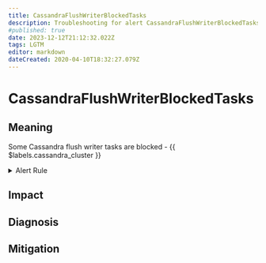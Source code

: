 ```yaml
---
title: CassandraFlushWriterBlockedTasks
description: Troubleshooting for alert CassandraFlushWriterBlockedTasks
#published: true
date: 2023-12-12T21:12:32.022Z
tags: LGTM
editor: markdown
dateCreated: 2020-04-10T18:32:27.079Z
---
```


# CassandraFlushWriterBlockedTasks

## Meaning
[//]: # "Short paragraph that explains what the alert means"
Some Cassandra flush writer tasks are blocked - {{ $labels.cassandra_cluster }}

<details>
  <summary>Alert Rule</summary>

  ```yaml
alert: CassandraFlushWriterBlockedTasks
expr: cassandra_thread_pool_blocked_tasks{pool="MemtableFlushWriter"} > 15
for: 2m
labels:
    severity: warning
annotations:
    summary: Cassandra flush writer blocked tasks (instance {{ $labels.instance }})
    description: |-
        Some Cassandra flush writer tasks are blocked - {{ $labels.cassandra_cluster }}
          VALUE = {{ $value }}
          LABELS = {{ $labels }}
    runbook: https://github.com/srerun/prometheus-alerts/content/runbooks/CassandraFlushWriterBlockedTasks

  ```
</details>


## Impact
[//]: # "What could / will happen if the alert is not addressed"



## Diagnosis
[//]: # "Steps to take to identify the cause of the problem"



## Mitigation
[//]: # "The steps necessary to resolve the alert"
